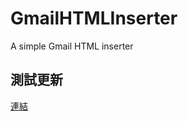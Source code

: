 # GmailHTMLInserter

A simple Gmail HTML inserter

## 測試更新

[連結](https://github.com/gandolfreddy/GmailHTMLInserter/raw/main/src/GmailHTMLInserter.user.js)
